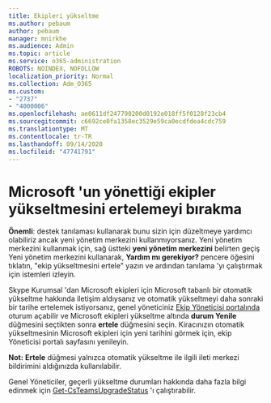 ```yaml
---
title: Ekipleri yükseltme
ms.author: pebaum
author: pebaum
manager: mnirkhe
ms.audience: Admin
ms.topic: article
ms.service: o365-administration
ROBOTS: NOINDEX, NOFOLLOW
localization_priority: Normal
ms.collection: Adm_O365
ms.custom:
- "2737"
- "4000006"
ms.openlocfilehash: ae0611df247790200d0192e018ff5f0128f23cb4
ms.sourcegitcommit: c6692ce0fa1358ec3529e59ca0ecdfdea4cdc759
ms.translationtype: MT
ms.contentlocale: tr-TR
ms.lasthandoff: 09/14/2020
ms.locfileid: "47741791"
---
```

# <a name="how-to-postpone-the-microsoft-driven-teams-upgrade"></a>Microsoft 'un yönettiği ekipler yükseltmesini ertelemeyi bırakma

**Önemli**: destek tanılaması kullanarak bunu sizin için düzeltmeye yardımcı olabiliriz ancak yeni yönetim merkezini kullanmıyorsanız. Yeni yönetim merkezini kullanmak için, sağ üstteki **yeni yönetim merkezini** belirten geçiş Yeni yönetim merkezini kullanarak, **Yardım mı gerekiyor?** pencere öğesini tıklatın, "ekip yükseltmesini ertele" yazın ve ardından tanılama 'yı çalıştırmak için istemleri izleyin.

Skype Kurumsal 'dan Microsoft ekipleri için Microsoft tabanlı bir otomatik yükseltme hakkında iletişim aldıysanız ve otomatik yükseltmeyi daha sonraki bir tarihe ertelemek istiyorsanız, genel yöneticiniz [Ekip Yöneticisi portalında](https://admin.teams.microsoft.com/dashboard) oturum açabilir ve Microsoft ekipleri yükseltme altında **durum Yenile** düğmesini seçtikten sonra **ertele** düğmesini seçin. Kiracınızın otomatik yükseltmesinin Microsoft ekipleri için yeni tarihini görmek için, ekip Yöneticisi portalı sayfasını yenileyin.

**Not:** **Ertele** düğmesi yalnızca otomatik yükseltme ile ilgili ileti merkezi bildirimini aldığınızda kullanılabilir. 

Genel Yöneticiler, geçerli yükseltme durumları hakkında daha fazla bilgi edinmek için [Get-CsTeamsUpgradeStatus](https://docs.microsoft.com/powershell/module/skype/get-csteamsupgradestatus?view=skype-ps) 'ı çalıştırabilir.
